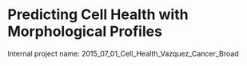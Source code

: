 # Predicting Cell Health with Morphological Profiles


Internal project name: 2015_07_01_Cell_Health_Vazquez_Cancer_Broad

